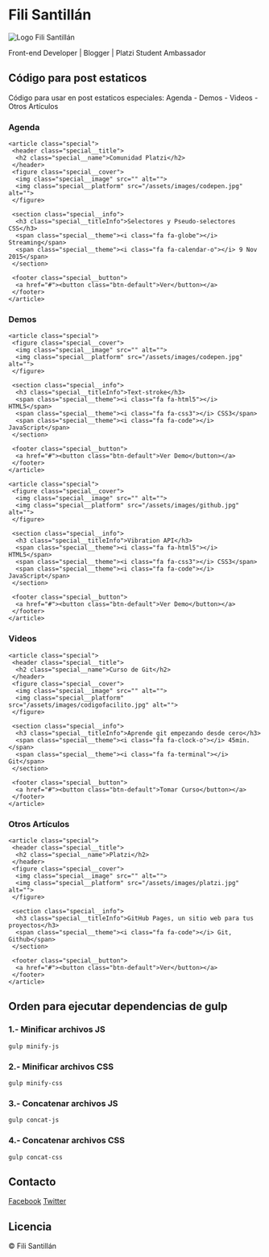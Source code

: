 # Fili Santillán

![Logo Fili Santillán](https://s-media-cache-ak0.pinimg.com/originals/4b/2a/8a/4b2a8aedb10dc94db8b720acfecf703a.png)

Front-end Developer | Blogger | Platzi Student Ambassador

## Código para post estaticos

Código para usar en post estaticos especiales: Agenda - Demos - Videos - Otros Artículos

### Agenda
```
<article class="special">
 <header class="special__title">
  <h2 class="special__name">Comunidad Platzi</h2>
 </header>
 <figure class="special__cover">
  <img class="special__image" src="" alt="">
  <img class="special__platform" src="/assets/images/codepen.jpg" alt="">
 </figure>

 <section class="special__info">
  <h3 class="special__titleInfo">Selectores y Pseudo-selectores CSS</h3>
  <span class="special__theme"><i class="fa fa-globe"></i> Streaming</span>
  <span class="special__theme"><i class="fa fa-calendar-o"></i> 9 Nov 2015</span>
 </section>

 <footer class="special__button">
  <a href="#"><button class="btn-default">Ver</button></a>
 </footer>
</article>
```

### Demos
```
<article class="special">
 <figure class="special__cover">
  <img class="special__image" src="" alt="">
  <img class="special__platform" src="/assets/images/codepen.jpg" alt="">
 </figure>

 <section class="special__info">
  <h3 class="special__titleInfo">Text-stroke</h3>
  <span class="special__theme"><i class="fa fa-html5"></i> HTML5</span>
  <span class="special__theme"><i class="fa fa-css3"></i> CSS3</span>
  <span class="special__theme"><i class="fa fa-code"></i> JavaScript</span>
 </section>

 <footer class="special__button">
  <a href="#"><button class="btn-default">Ver Demo</button></a>
 </footer>
</article>
```

```
<article class="special">
 <figure class="special__cover">
  <img class="special__image" src="" alt="">
  <img class="special__platform" src="/assets/images/github.jpg" alt="">
 </figure>

 <section class="special__info">
  <h3 class="special__titleInfo">Vibration API</h3>
  <span class="special__theme"><i class="fa fa-html5"></i> HTML5</span>
  <span class="special__theme"><i class="fa fa-css3"></i> CSS3</span>
  <span class="special__theme"><i class="fa fa-code"></i> JavaScript</span>
 </section>

 <footer class="special__button">
  <a href="#"><button class="btn-default">Ver Demo</button></a>
 </footer>
</article>
```

### Videos
```
<article class="special">
 <header class="special__title">
  <h2 class="special__name">Curso de Git</h2>
 </header>
 <figure class="special__cover">
  <img class="special__image" src="" alt="">
  <img class="special__platform" src="/assets/images/codigofacilito.jpg" alt="">
 </figure>

 <section class="special__info">
  <h3 class="special__titleInfo">Aprende git empezando desde cero</h3>
  <span class="special__theme"><i class="fa fa-clock-o"></i> 45min.</span>
  <span class="special__theme"><i class="fa fa-terminal"></i> Git</span>
 </section>

 <footer class="special__button">
  <a href="#"><button class="btn-default">Tomar Curso</button></a>
 </footer>
</article>
```

### Otros Artículos
```
<article class="special">
 <header class="special__title">
  <h2 class="special__name">Platzi</h2>
 </header>
 <figure class="special__cover">
  <img class="special__image" src="" alt="">
  <img class="special__platform" src="/assets/images/platzi.jpg" alt="">
 </figure>

 <section class="special__info">
  <h3 class="special__titleInfo">GitHub Pages, un sitio web para tus proyectos</h3>
  <span class="special__theme"><i class="fa fa-code"></i> Git, Github</span>
 </section>

 <footer class="special__button">
  <a href="#"><button class="btn-default">Ver</button></a>
 </footer>
</article>
```

## Orden para ejecutar dependencias de gulp

### 1.- Minificar archivos JS
```
gulp minify-js
```

### 2.- Minificar archivos CSS
```
gulp minify-css
```

### 3.- Concatenar archivos JS
```
gulp concat-js
```

### 4.- Concatenar archivos CSS
```
gulp concat-css
```

## Contacto

[Facebook](https://www.facebook.com/FiliSantillanMX)
[Twitter](https://twitter.com/FiliMX)

## Licencia

© Fili Santillán